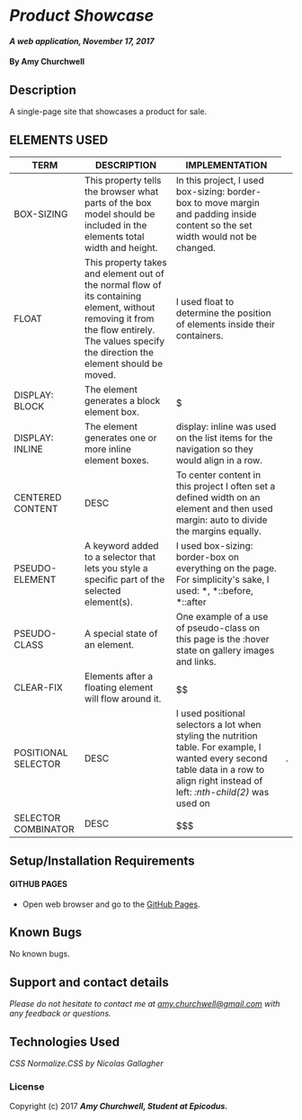 # _Product Showcase_

#### _A web application, November 17, 2017_

#### By Amy Churchwell

## Description

A single-page site that showcases a product for sale.

## ELEMENTS USED

| TERM  | DESCRIPTION  | IMPLEMENTATION |
|---|---|---|
| BOX-SIZING  | This property tells the browser what parts of the box model should be included in the elements total width and height.  | In this project, I used box-sizing: border-box to move margin and padding inside content so the set width would not be changed.|
| FLOAT  | This property takes and element out of the normal flow of its containing element, without removing it from the flow entirely. The values specify the direction the element should be moved.  | I used float to determine the position of elements inside their containers. |
|   DISPLAY: BLOCK   | The element generates a block element box.  | $$$$$  |
|   DISPLAY: INLINE   | The element generates one or more inline element boxes.  | display: inline was used on the list items for the navigation so they would align in a row.  |
|   CENTERED CONTENT   | DESC  | To center content in this project I often set a defined width on an element and then used margin: auto to divide the margins equally. |
|   PSEUDO-ELEMENT   | A keyword added to a selector that lets you style a specific part of the selected element(s).  | I used box-sizing: border-box on everything on the page. For simplicity's sake, I used: *, *::before, *::after |
|   PSEUDO-CLASS   | A special state of an element.  | One example of a use of pseudo-class on this page is the :hover state on gallery images and links.  |
|   CLEAR-FIX   | Elements after a floating element will flow around it.  | $$$$$$  |
|   POSITIONAL SELECTOR   | DESC  | I used positional selectors a lot when styling the nutrition table. For example, I wanted every second table data in a row to align right instead of left: *:nth-child(2)* was used on <td>.  |
|   SELECTOR COMBINATOR   | DESC  | $$$$$$$  |

## Setup/Installation Requirements

#### GITHUB PAGES
* Open web browser and go to the [GitHub Pages][4].

[4]: https://amychurchwell.github.io/product/index.html "GitHub Pages"

## Known Bugs

No known bugs.

## Support and contact details

_Please do not hesitate to contact me at amy.churchwell@gmail.com with any feedback or questions._

## Technologies Used

_CSS_
_Normalize.CSS by Nicolas Gallagher_

### License

Copyright (c) 2017 **_Amy Churchwell, Student at Epicodus._**
